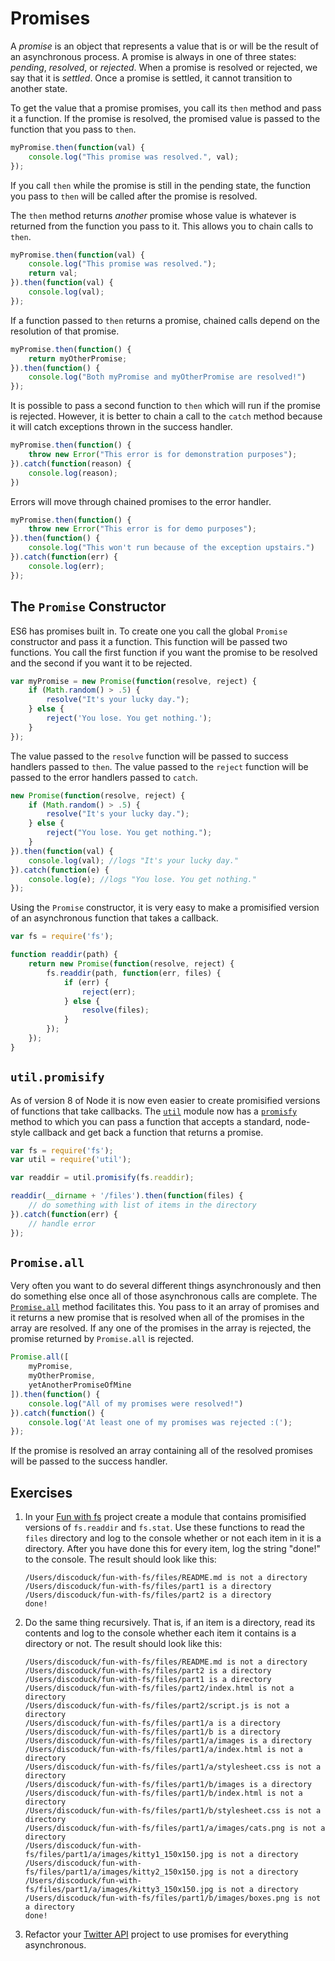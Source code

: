 # Promises

A _promise_ is an object that represents a value that is or will be the result of an asynchronous process. A promise is always in one of three states: _pending_, _resolved_, or _rejected_. When a promise is resolved or rejected, we say that it is _settled_. Once a promise is settled, it cannot transition to another state.

To get the value that a promise promises, you call its `then` method and pass it a function. If the promise is resolved, the promised value is passed to the function that you pass to `then`.

```js
myPromise.then(function(val) {
    console.log("This promise was resolved.", val);
});
```

If you call `then` while the promise is still in the pending state, the function you pass to `then` will be called after the promise is resolved.

The `then` method returns _another_ promise whose value is whatever is returned from the function you pass to it. This allows you to chain calls to `then`.

```js
myPromise.then(function(val) {
    console.log("This promise was resolved.");
    return val;
}).then(function(val) {
    console.log(val);
});
```

If a function passed to `then` returns a promise, chained calls depend on the resolution of that promise.

```js
myPromise.then(function() {
    return myOtherPromise;
}).then(function() {
    console.log("Both myPromise and myOtherPromise are resolved!")
});
```

It is possible to pass a second function to `then` which will run if the promise is rejected. However, it is better to chain a call to the `catch` method because it will catch exceptions thrown in the success handler.

```js
myPromise.then(function() {
    throw new Error("This error is for demonstration purposes");
}).catch(function(reason) {
    console.log(reason);
})
```

Errors will move through chained promises to the error handler.

```js
myPromise.then(function() {
    throw new Error("This error is for demo purposes");
}).then(function() {
    console.log("This won't run because of the exception upstairs.")
}).catch(function(err) {
    console.log(err);
});
```

## The `Promise` Constructor

ES6 has promises built in. To create one you call the global `Promise` constructor and pass it a function. This function will be passed two functions. You call the first function if you want the promise to be resolved and the second if you want it to be rejected.

```js
var myPromise = new Promise(function(resolve, reject) {
    if (Math.random() > .5) {
        resolve("It's your lucky day.");
    } else {
        reject('You lose. You get nothing.');
    }
});
```

The value passed to the `resolve` function will be passed to success handlers passed to `then`. The value passed to the `reject` function will be passed to the error handlers passed to `catch`.

```js
new Promise(function(resolve, reject) {
    if (Math.random() > .5) {
        resolve("It's your lucky day.");
    } else {
        reject("You lose. You get nothing.");
    }
}).then(function(val) {
    console.log(val); //logs "It's your lucky day."
}).catch(function(e) {
    console.log(e); //logs "You lose. You get nothing."
});
```

Using the `Promise` constructor, it is very easy to make a promisified version of an asynchronous function that takes a callback.

```js
var fs = require('fs');

function readdir(path) {
    return new Promise(function(resolve, reject) {
        fs.readdir(path, function(err, files) {
            if (err) {
                reject(err);
            } else {
                resolve(files);
            }
        });
    });
}
```

## `util.promisify`

As of version 8 of Node it is now even easier to create promisified versions of functions that take callbacks. The [`util`](https://nodejs.org/api/util.html) module now has a [`promisfy`](https://nodejs.org/api/util.html#util_util_promisify_original) method to which you can pass a function that accepts a standard, node-style callback and get back a function that returns a promise.

```js
var fs = require('fs');
var util = require('util');

var readdir = util.promisify(fs.readdir);

readdir(__dirname + '/files').then(function(files) {
    // do something with list of items in the directory
}).catch(function(err) {
    // handle error
});
```

## `Promise.all`

Very often you want to do several different things asynchronously and then do something else once all of those asynchronous calls are complete. The <a href="https://developer.mozilla.org/en/docs/Web/JavaScript/Reference/Global_Objects/Promise/all">`Promise.all`</a> method facilitates this. You pass to it an array of promises and it returns a new promise that is resolved when all of the promises in the array are resolved. If any one of the promises in the array is rejected, the promise returned by `Promise.all` is rejected.


```js
Promise.all([
    myPromise,
    myOtherPromise,
    yetAnotherPromiseOfMine
]).then(function() {
    console.log("All of my promises were resolved!")
}).catch(function() {
    console.log('At least one of my promises was rejected :(');
});
```

If the promise is resolved an array containing all of the resolved promises will be passed to the success handler.

## Exercises

1. In your <a href="../wk5_fun_with_fs">Fun with fs</a> project create a module that contains promisified versions of `fs.readdir` and `fs.stat`. Use these functions to read the `files` directory and log to the console whether or not each item in it is a directory. After you have done this for every item, log the string "done!" to the console. The result should look like this:

    ```
    /Users/discoduck/fun-with-fs/files/README.md is not a directory
    /Users/discoduck/fun-with-fs/files/part1 is a directory
    /Users/discoduck/fun-with-fs/files/part2 is a directory
    done!
    ```

2. Do the same thing recursively. That is, if an item is a directory, read its contents and log to the console whether each item it contains is a directory or not. The result should look like this:

    ```
    /Users/discoduck/fun-with-fs/files/README.md is not a directory
    /Users/discoduck/fun-with-fs/files/part2 is a directory
    /Users/discoduck/fun-with-fs/files/part1 is a directory
    /Users/discoduck/fun-with-fs/files/part2/index.html is not a directory
    /Users/discoduck/fun-with-fs/files/part2/script.js is not a directory
    /Users/discoduck/fun-with-fs/files/part1/a is a directory
    /Users/discoduck/fun-with-fs/files/part1/b is a directory
    /Users/discoduck/fun-with-fs/files/part1/a/images is a directory
    /Users/discoduck/fun-with-fs/files/part1/a/index.html is not a directory
    /Users/discoduck/fun-with-fs/files/part1/a/stylesheet.css is not a directory
    /Users/discoduck/fun-with-fs/files/part1/b/images is a directory
    /Users/discoduck/fun-with-fs/files/part1/b/index.html is not a directory
    /Users/discoduck/fun-with-fs/files/part1/b/stylesheet.css is not a directory
    /Users/discoduck/fun-with-fs/files/part1/a/images/cats.png is not a directory
    /Users/discoduck/fun-with-fs/files/part1/a/images/kitty1_150x150.jpg is not a directory
    /Users/discoduck/fun-with-fs/files/part1/a/images/kitty2_150x150.jpg is not a directory
    /Users/discoduck/fun-with-fs/files/part1/a/images/kitty3_150x150.jpg is not a directory
    /Users/discoduck/fun-with-fs/files/part1/b/images/boxes.png is not a directory
    done!
    ```
    
3. Refactor your [Twitter API](wk6_twitter_api) project to use promises for everything asynchronous.
